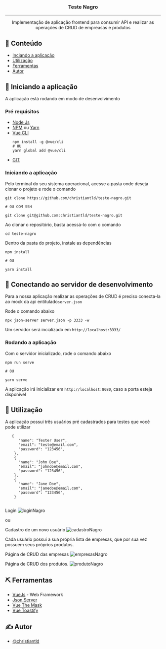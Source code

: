 <h3 align="center">Teste Nagro</h3>

---

<p align="center"> Implementação de aplicação frontend para consumir API e realizar as operações de CRUD de empreasas e produtos
    <br> 
</p>

## 📝 Conteúdo

- [Inciando a aplicação](#getting_started)
- [Utilização](#usage)
- [Ferramentas](#built_using)
- [Autor](#authors)

## 🏁 Iniciando a aplicação <a name = "getting_started"></a>

A aplicação está rodando em modo de desenvolvimento

### Pré requisitos

* [Node Js](https://nodejs.org/en/)
* [NPM](https://www.npmjs.com/get-npm) ou [Yarn](https://yarnpkg.com/)
* [Vue CLI](https://cli.vuejs.org/)
    ```
    npm install -g @vue/cli
    # OU
    yarn global add @vue/cli
    ```
* [GIT](https://git-scm.com/)

### Iniciando a aplicação

Pelo terminal do seu sistema operacional, acesse a pasta onde deseja clonar o projeto e rode o comando
 

```
git clone https://github.com/christiantld/teste-nagro.git

# OU COM SSH

git clone git@github.com:christiantld/teste-nagro.git
```

Ao clonar o repositório, basta acessá-lo com o comando

```
cd teste-nagro
```

Dentro da pasta do projeto, instale as dependências

```
npm install

# OU

yarn install
```

## 🔧 Conectando ao servidor de desenvolvimento <a name = "tests"></a>


Para a nossa aplicação realizar as operações de CRUD é preciso conecta-la ao mock da api entitulado`server.json`

Rode o comando abaixo
```
npx json-server server.json -p 3333 -w
```

Um servidor será incializado em `http://localhost:3333/`


### Rodando a aplicação

Com o servidor inicializado, rode o comando abaixo

```
npm run serve

# OU

yarn serve
```

A aplicação irá inicializar em `http://localhost:8080`, caso a porta esteja disponível

## 🎈 Utilização <a name="usage"></a>

A aplicação possui três usuários pré cadastrados para testes que você pode utilizar

```
   {
      "name": "Tester User",
      "email": "teste@email.com",
      "password": "123456",
    },
    {
      "name": "John Doe",
      "email": "johndoe@email.com",
      "password": "123456",
    },
    {
      "name": "Jane Doe",
      "email": "janedoe@email.com",
      "password": "123456",
    }
    
  ```



Login
![loginNagro](https://user-images.githubusercontent.com/37941820/88587794-e6f25100-d02c-11ea-97c2-58ffbaf1fa3c.png)

ou 

Cadastro de um novo usuário
![cadastroNagro](https://user-images.githubusercontent.com/37941820/88587896-130dd200-d02d-11ea-8210-2f37d3d48597.png)


Cada usuário possui a sua própria lista de empresas, que por sua vez possuem seus próprios produtos.

Página de CRUD das empresas
![empresasNagro](https://user-images.githubusercontent.com/37941820/88587950-23be4800-d02d-11ea-8ee0-f5b59e87c489.png)

Página de CRUD dos produtos.
![produtoNagro](https://user-images.githubusercontent.com/37941820/88588014-3e90bc80-d02d-11ea-9690-f9e7d6f51add.png)


## ⛏️ Ferramentas <a name = "built_using"></a>

- [VueJs](https://vuejs.org/) - Web Framework
- [Json Server](https://github.com/typicode/json-server)
- [Vue The Mask](https://vuejs-tips.github.io/vue-the-mask/)
- [Vue Toastify](https://vue-toastify.netlify.app/)

## ✍️ Autor <a name = "authors"></a>

- [@christiantld](https://www.linkedin.com/in/christiantld/)
